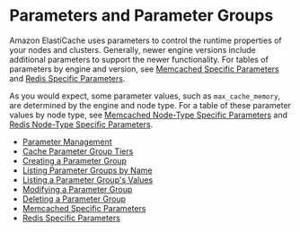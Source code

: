 # Parameters and Parameter Groups<a name="ParameterGroups"></a>

Amazon ElastiCache uses parameters to control the runtime properties of your nodes and clusters\. Generally, newer engine versions include additional parameters to support the newer functionality\. For tables of parameters by engine and version, see [Memcached Specific Parameters](ParameterGroups.Memcached.md) and [Redis Specific Parameters](ParameterGroups.Redis.md)\.

As you would expect, some parameter values, such as `max_cache_memory`, are determined by the engine and node type\. For a table of these parameter values by node type, see [Memcached Node\-Type Specific Parameters](ParameterGroups.Memcached.md#ParameterGroups.Memcached.NodeSpecific) and [Redis Node\-Type Specific Parameters](ParameterGroups.Redis.md#ParameterGroups.Redis.NodeSpecific)\. 


+ [Parameter Management](ParameterGroups.Management.md)
+ [Cache Parameter Group Tiers](ParameterGroups.Tiers.md)
+ [Creating a Parameter Group](ParameterGroups.Creating.md)
+ [Listing Parameter Groups by Name](ParameterGroups.ListingGroups.md)
+ [Listing a Parameter Group's Values](ParameterGroups.ListingValues.md)
+ [Modifying a Parameter Group](ParameterGroups.Modifying.md)
+ [Deleting a Parameter Group](ParameterGroups.Deleting.md)
+ [Memcached Specific Parameters](ParameterGroups.Memcached.md)
+ [Redis Specific Parameters](ParameterGroups.Redis.md)